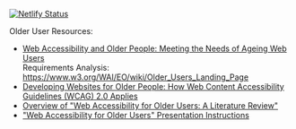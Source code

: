 [![Netlify Status](https://api.netlify.com/api/v1/badges/8b79d3a1-d09d-454c-a940-2e57148f4608/deploy-status)](https://app.netlify.com/sites/wai-older-users/deploys)

Older User Resources:

* <a href="https://www.w3.org/WAI/older-users/">Web Accessibility and Older People: Meeting the Needs of Ageing Web Users</a>
<br/>Requirements Analysis: https://www.w3.org/WAI/EO/wiki/Older_Users_Landing_Page
* <a href="https://www.w3.org/WAI/older-users/developing">Developing Websites for Older People: How Web Content Accessibility Guidelines (WCAG) 2.0 Applies</a>
* <a href="https://www.w3.org/WAI/intro/wai-age-literature">Overview of "Web Accessibility for Older Users: A Literature Review"</a>
* <a href="https://www.w3.org/WAI/presentations/ageing/">"Web Accessibility for Older Users" Presentation Instructions</a>
